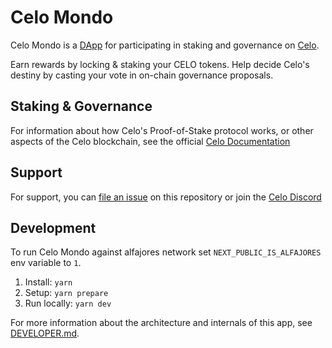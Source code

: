 # Celo Mondo

Celo Mondo is a [DApp](https://en.wikipedia.org/wiki/Decentralized_application) for participating in staking and governance on [Celo](https://celo.org).

Earn rewards by locking & staking your CELO tokens. Help decide Celo's destiny by casting your vote in on-chain governance proposals.

## Staking & Governance

For information about how Celo's Proof-of-Stake protocol works, or other aspects of the Celo blockchain, see the official [Celo Documentation](https://docs.celo.org/protocol/pos)

## Support

For support, you can [file an issue](https://github.com/celo-org/celo-mondo/issues/new) on this repository or join the [Celo Discord](https://discord.gg/celo)

## Development

To run Celo Mondo against alfajores network set `NEXT_PUBLIC_IS_ALFAJORES` env variable to `1`.

1. Install: `yarn`
2. Setup: `yarn prepare`
3. Run locally: `yarn dev`

For more information about the architecture and internals of this app, see [DEVELOPER.md](./DEVELOPER.md).
